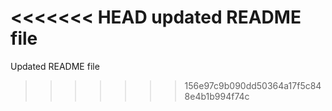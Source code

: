 <<<<<<< HEAD
updated README file
=======
Updated README file
>>>>>>> 156e97c9b090dd50364a17f5c848e4b1b994f74c
